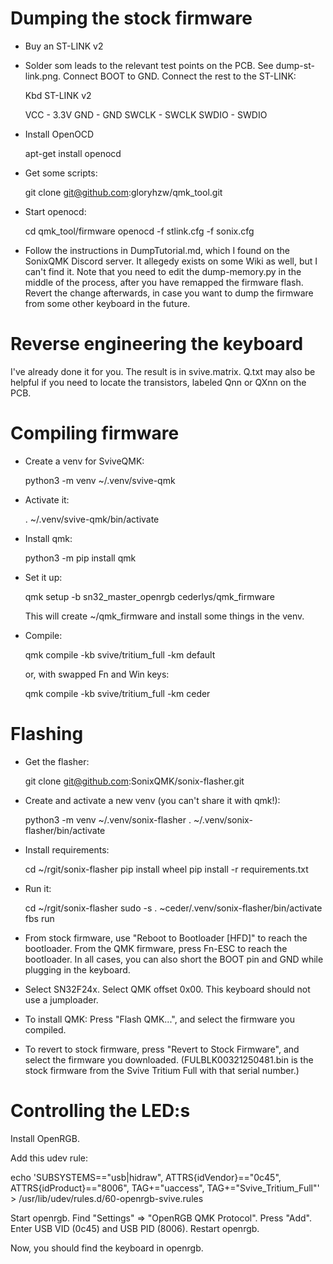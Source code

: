 Dumping the stock firmware
==========================

* Buy an ST-LINK v2

* Solder som leads to the relevant test points on the PCB.  See
  dump-st-link.png.  Connect BOOT to GND.  Connect the rest to the
  ST-LINK:

    Kbd	    ST-LINK v2

    VCC   - 3.3V
    GND   - GND
    SWCLK - SWCLK
    SWDIO - SWDIO

* Install OpenOCD

    apt-get install openocd

* Get some scripts:

    git clone git@github.com:gloryhzw/qmk_tool.git

* Start openocd:

    cd qmk_tool/firmware
    openocd -f stlink.cfg -f sonix.cfg

 * Follow the instructions in DumpTutorial.md, which I found on the
   SonixQMK Discord server.  It allegedy exists on some Wiki as well,
   but I can't find it.  Note that you need to edit the dump-memory.py
   in the middle of the process, after you have remapped the firmware
   flash.  Revert the change afterwards, in case you want to dump the
   firmware from some other keyboard in the future.

Reverse engineering the keyboard
================================

I've already done it for you.  The result is in svive.matrix.  Q.txt
may also be helpful if you need to locate the transistors, labeled Qnn
or QXnn on the PCB.

Compiling firmware
==================

* Create a venv for SviveQMK:

    python3 -m venv ~/.venv/svive-qmk

* Activate it:

    . ~/.venv/svive-qmk/bin/activate

* Install qmk:

    python3 -m pip install qmk

* Set it up:

    qmk setup -b sn32_master_openrgb cederlys/qmk_firmware

  This will create ~/qmk_firmware and install some things in the venv.

* Compile:

    qmk compile -kb svive/tritium_full -km default

  or, with swapped Fn and Win keys:

    qmk compile -kb svive/tritium_full -km ceder

Flashing
========

* Get the flasher:

    git clone git@github.com:SonixQMK/sonix-flasher.git

* Create and activate a new venv (you can't share it with qmk!):

    python3 -m venv ~/.venv/sonix-flasher
    . ~/.venv/sonix-flasher/bin/activate

* Install requirements:

    cd ~/rgit/sonix-flasher
    pip install wheel
    pip install -r requirements.txt

* Run it:

    cd ~/rgit/sonix-flasher
    sudo -s
    . ~ceder/.venv/sonix-flasher/bin/activate
    fbs run

* From stock firmware, use "Reboot to Bootloader [HFD]" to reach the
  bootloader.  From the QMK firmware, press Fn-ESC to reach the
  bootloader.  In all cases, you can also short the BOOT pin and GND
  while plugging in the keyboard.

* Select SN32F24x.  Select QMK offset 0x00.  This keyboard should not
  use a jumploader.

* To install QMK: Press "Flash QMK...", and select the firmware you
  compiled.

* To revert to stock firmware, press "Revert to Stock Firmware", and
  select the firmware you downloaded.  (FULBLK00321250481.bin is the
  stock firmware from the Svive Tritium Full with that serial number.)

Controlling the LED:s
=====================

Install OpenRGB.

Add this udev rule:

echo 'SUBSYSTEMS=="usb|hidraw", ATTRS{idVendor}=="0c45", ATTRS{idProduct}=="8006", TAG+="uaccess", TAG+="Svive_Tritium_Full"' > /usr/lib/udev/rules.d/60-openrgb-svive.rules

Start openrgb.  Find "Settings" => "OpenRGB QMK Protocol".  Press
"Add".  Enter USB VID (0c45) and USB PID (8006).  Restart openrgb.

Now, you should find the keyboard in openrgb.
